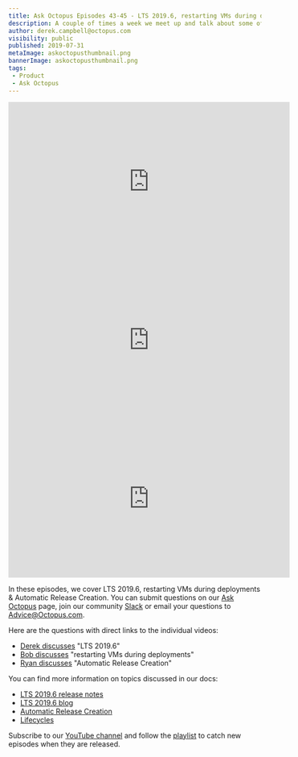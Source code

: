 ```yaml
---
title: Ask Octopus Episodes 43-45 - LTS 2019.6, restarting VMs during deployments & Automatic Release Creation. 
description: A couple of times a week we meet up and talk about some of the most interesting questions we have received and how we went about solving them.
author: derek.campbell@octopus.com
visibility: public
published: 2019-07-31
metaImage: askoctopusthumbnail.png
bannerImage: askoctopusthumbnail.png
tags:
 - Product
 - Ask Octopus
---
```


<iframe width="560" height="315" src="https://www.youtube.com/embed/xokK-j14Cr0" frameborder="0" allowfullscreen></iframe>
<iframe width="560" height="315" src="https://www.youtube.com/embed/asyp3cpCt2M" frameborder="0" allowfullscreen></iframe>
<iframe width="560" height="315" src="https://www.youtube.com/embed/UFRGKOpao1g" frameborder="0" allowfullscreen></iframe>

In these episodes, we cover LTS 2019.6, restarting VMs during deployments & Automatic Release Creation. You can submit questions on our [Ask Octopus](https://hello.octopus.com/ask-octopus) page, join our community [Slack](https://octopus.com/slack) or email your questions to <Advice@Octopus.com>.

Here are the questions with direct links to the individual videos:

- [Derek discusses](https://www.youtube.com/watch?v=xokK-j14Cr0) "LTS 2019.6"
- [Bob discusses](https://www.youtube.com/watch?v=asyp3cpCt2M) "restarting VMs during deployments"
- [Ryan discusses](https://www.youtube.com/watch?v=UFRGKOpao1g) "Automatic Release Creation"

You can find more information on topics discussed in our docs:

- [LTS 2019.6 release notes](https://octopus.com/downloads/compare?from=2019.3.5&to=2019.6.4)
- [LTS 2019.6 blog](https://octopus.com/blog/octopus-release-2019.6-lts)
- [Automatic Release Creation](https://octopus.com/docs/deployment-process/project-triggers/automatic-release-creation)
- [Lifecycles](https://octopus.com/docs/deployment-process/lifecycles)

Subscribe to our [YouTube channel](https://www.youtube.com/channel/UCURDSDCwx9ZiCMcLdc8d6Uw?sub_confirmation=1) and follow the [playlist](https://www.youtube.com/playlist?list=PLAGskdGvlaw3-cd9rPiwhwfUo7kDGnOBh) to catch new episodes when they are released.
